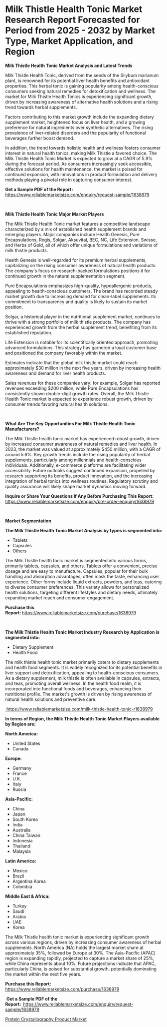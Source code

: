 <p><h1>Milk Thistle Health Tonic Market Research Report Forecasted for Period from 2025 -  2032 by Market Type, Market Application, and Region</h1></p><p><strong>Milk Thistle Health Tonic Market Analysis and Latest Trends</strong></p>
<p><p>Milk Thistle Health Tonic, derived from the seeds of the Silybum marianum plant, is renowned for its potential liver health benefits and antioxidant properties. This herbal tonic is gaining popularity among health-conscious consumers seeking natural remedies for detoxification and wellness. The market for Milk Thistle Health Tonics is experiencing significant growth, driven by increasing awareness of alternative health solutions and a rising trend towards herbal supplements. </p><p>Factors contributing to this market growth include the expanding dietary supplement market, heightened focus on liver health, and a growing preference for natural ingredients over synthetic alternatives. The rising prevalence of liver-related disorders and the popularity of functional beverages further boost demand. </p><p>In addition, the trend towards holistic health and wellness fosters consumer interest in natural health tonics, making Milk Thistle a favored choice. The Milk Thistle Health Tonic Market is expected to grow at a CAGR of 5.9% during the forecast period. As consumers increasingly seek accessible, effective solutions for health maintenance, the market is poised for continued expansion, with innovations in product formulation and delivery methods playing a pivotal role in capturing consumer interest.</p></p>
<p><strong>Get a Sample PDF of the Report:&nbsp;</strong> <a href="https://www.reliablemarketsize.com/enquiry/request-sample/1638979?utm_campaign=3175&utm_medium=2&utm_source=Github&utm_content=ia&utm_term=09032025&utm_id=milk-thistle-health-tonic">https://www.reliablemarketsize.com/enquiry/request-sample/1638979</a></p>
<p>&nbsp;</p>
<p><strong>Milk Thistle Health Tonic Major Market Players</strong></p>
<p><p>The Milk Thistle Health Tonic market features a competitive landscape characterized by a mix of established health supplement brands and emerging players. Major companies include Health Genesis, Pure Encapsulations, Regis, Solgar, Aksuvital, BEC, NC, Life Extension, Swisse, and Herbs of Gold, all of which offer unique formulations and variations of milk thistle products.</p><p>Health Genesis is well-regarded for its premium herbal supplements, capitalizing on the rising consumer awareness of natural health products. The company's focus on research-backed formulations positions it for continued growth in the natural supplementation segment.</p><p>Pure Encapsulations emphasizes high-quality, hypoallergenic products, appealing to health-conscious customers. The brand has recorded steady market growth due to increasing demand for clean-label supplements. Its commitment to transparency and quality is likely to sustain its market position.</p><p>Solgar, a historical player in the nutritional supplement market, continues to thrive with a strong portfolio of milk thistle products. The company has experienced growth from the herbal supplement trend, benefiting from its established reputation.</p><p>Life Extension is notable for its scientifically oriented approach, promoting advanced formulations. This strategy has garnered a loyal customer base and positioned the company favorably within the market.</p><p>Estimates indicate that the global milk thistle market could reach approximately $30 million in the next five years, driven by increasing health awareness and demand for liver health products.</p><p>Sales revenues for these companies vary: for example, Solgar has reported revenues exceeding $200 million, while Pure Encapsulations has consistently shown double-digit growth rates. Overall, the Milk Thistle Health Tonic market is expected to experience robust growth, driven by consumer trends favoring natural health solutions.</p></p>
<p>&nbsp;</p>
<p><strong>What Are The Key Opportunities For Milk Thistle Health Tonic Manufacturers?</strong></p>
<p><p>The Milk Thistle health tonic market has experienced robust growth, driven by increased consumer awareness of natural remedies and liver health. In 2023, the market was valued at approximately $450 million, with a CAGR of around 5.6%. Key growth trends include the rising popularity of herbal supplements, particularly among millennials and health-conscious individuals. Additionally, e-commerce platforms are facilitating wider accessibility. Future outlooks suggest continued expansion, propelled by research supporting its benefits, product innovation, and the increasing integration of herbal tonics into wellness routines. Regulatory scrutiny and quality assurance will likely shape market dynamics moving forward.</p></p>
<p><strong>Inquire or Share Your Questions If Any Before Purchasing This Report:</strong> <a href="https://www.reliablemarketsize.com/enquiry/pre-order-enquiry/1638979?utm_campaign=3175&utm_medium=2&utm_source=Github&utm_content=ia&utm_term=09032025&utm_id=milk-thistle-health-tonic">https://www.reliablemarketsize.com/enquiry/pre-order-enquiry/1638979</a></p>
<p>&nbsp;</p>
<p><strong>Market Segmentation</strong></p>
<p><strong>The Milk Thistle Health Tonic Market Analysis by types is segmented into:</strong></p>
<p><ul><li>Tablets</li><li>Capsules</li><li>Others</li></ul></p>
<p><p>The Milk Thistle health tonic market is segmented into various forms, primarily tablets, capsules, and others. Tablets offer a convenient, precise dosage and are easy to manufacture. Capsules, popular for their bulk handling and absorption advantages, often mask the taste, enhancing user experience. Other forms include liquid extracts, powders, and teas, catering to diverse consumer preferences. This variety allows for personalized health solutions, targeting different lifestyles and dietary needs, ultimately expanding market reach and consumer engagement.</p></p>
<p><strong>Purchase this Report:&nbsp;</strong><a href="https://www.reliablemarketsize.com/purchase/1638979?utm_campaign=3175&utm_medium=2&utm_source=Github&utm_content=ia&utm_term=09032025&utm_id=milk-thistle-health-tonic">https://www.reliablemarketsize.com/purchase/1638979</a></p>
<p>&nbsp;</p>
<p><strong>The Milk Thistle Health Tonic Market Industry Research by Application is segmented into:</strong></p>
<p><ul><li>Dietary Supplement</li><li>Health Food</li></ul></p>
<p><p>The milk thistle health tonic market primarily caters to dietary supplements and health food segments. It is widely recognized for its potential benefits in liver support and detoxification, appealing to health-conscious consumers. As a dietary supplement, milk thistle is often available in capsules, extracts, and teas, promoting overall wellness. In the health food realm, it is incorporated into functional foods and beverages, enhancing their nutritional profile. The market's growth is driven by rising awareness of natural health solutions and preventive care.</p></p>
<p><a href="https://www.reliablemarketsize.com/milk-thistle-health-tonic-r1638979?utm_campaign=3175&utm_medium=2&utm_source=Github&utm_content=ia&utm_term=09032025&utm_id=milk-thistle-health-tonic">&nbsp;https://www.reliablemarketsize.com/milk-thistle-health-tonic-r1638979</a></p>
<p><strong>In terms of Region, the Milk Thistle Health Tonic Market Players available by Region are:</strong></p>
<p>
    <p> <strong> North America: </strong>
        <ul>
            <li>United States</li>
            <li>Canada</li>
        </ul>
        </p> 
    <p> <strong> Europe: </strong>
        <ul>
            <li>Germany</li>
            <li>France</li>
            <li>U.K.</li>
            <li>Italy</li>
            <li>Russia</li>
        </ul>
        </p> 
    <p> <strong> Asia-Pacific: </strong>
        <ul>
            <li>China</li>
            <li>Japan</li>
            <li>South Korea</li>
            <li>India</li>
            <li>Australia</li>
            <li>China Taiwan</li>
            <li>Indonesia</li>
            <li>Thailand</li>
            <li>Malaysia</li>
        </ul>
        </p> 
    <p> <strong> Latin America: </strong>
        <ul>
            <li>Mexico</li>
            <li>Brazil</li>
            <li>Argentina Korea</li>
            <li>Colombia</li>
        </ul>
        </p> 
    <p> <strong> Middle East & Africa: </strong>
        <ul>
            <li>Turkey</li>
            <li>Saudi</li>
            <li>Arabia</li>
            <li>UAE</li>
            <li>Korea</li>
        </ul>
    </p>
    </p>
<p><p>The Milk Thistle health tonic market is experiencing significant growth across various regions, driven by increasing consumer awareness of herbal supplements. North America (NA) holds the largest market share at approximately 35%, followed by Europe at 30%. The Asia-Pacific (APAC) region is expanding rapidly, projected to capture a market share of 25%, while China represents about 10%. Future projections indicate that APAC, particularly China, is poised for substantial growth, potentially dominating the market within the next five years.</p></p>
<p><strong>Purchase this Report: </strong><a href="https://www.reliablemarketsize.com/purchase/1638979?utm_campaign=3175&utm_medium=2&utm_source=Github&utm_content=ia&utm_term=09032025&utm_id=milk-thistle-health-tonic">https://www.reliablemarketsize.com/purchase/1638979</a></p>
<p>&nbsp;<strong>Get a Sample PDF of the Report:&nbsp;&nbsp;</strong><a href="https://www.reliablemarketsize.com/enquiry/request-sample/1638979?utm_campaign=3175&utm_medium=2&utm_source=Github&utm_content=ia&utm_term=09032025&utm_id=milk-thistle-health-tonic">https://www.reliablemarketsize.com/enquiry/request-sample/1638979</a></p>
<p><strong></strong></p>
<p><p><a href="https://github.com/ghaligopezf5/Market-Research-Report-List-1/blob/main/protein-crystallography-product-market.md?utm_campaign=3175&utm_medium=2&utm_source=Github&utm_content=ia&utm_term=09032025&utm_id=milk-thistle-health-tonic">Protein Crystallography Product Market</a></p></p>
